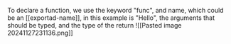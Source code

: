 To declare a function, we use the keyword "func", and name, which could be an [[exportad-name]], in this example is "Hello", the arguments that should be typed, and the type of the return
![[Pasted image 20241127231136.png]]